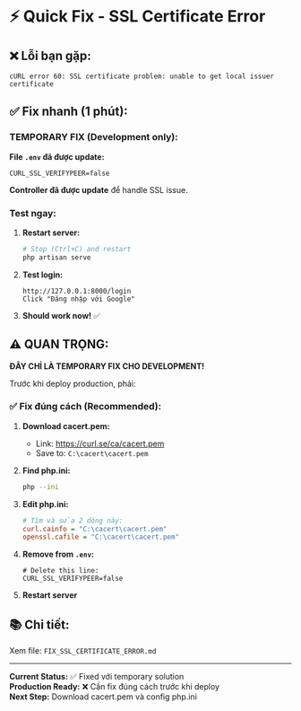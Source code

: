 # ⚡ Quick Fix - SSL Certificate Error

## ❌ Lỗi bạn gặp:
```
cURL error 60: SSL certificate problem: unable to get local issuer certificate
```

## ✅ Fix nhanh (1 phút):

### TEMPORARY FIX (Development only):

**File `.env` đã được update:**
```env
CURL_SSL_VERIFYPEER=false
```

**Controller đã được update** để handle SSL issue.

### Test ngay:

1. **Restart server:**
   ```bash
   # Stop (Ctrl+C) and restart
   php artisan serve
   ```

2. **Test login:**
   ```
   http://127.0.0.1:8000/login
   Click "Đăng nhập với Google"
   ```

3. **Should work now!** ✅

## ⚠️ QUAN TRỌNG:

**ĐÂY CHỈ LÀ TEMPORARY FIX CHO DEVELOPMENT!**

Trước khi deploy production, phải:

### ✅ Fix đúng cách (Recommended):

1. **Download cacert.pem:**
   - Link: https://curl.se/ca/cacert.pem
   - Save to: `C:\cacert\cacert.pem`

2. **Find php.ini:**
   ```bash
   php --ini
   ```

3. **Edit php.ini:**
   ```ini
   # Tìm và sửa 2 dòng này:
   curl.cainfo = "C:\cacert\cacert.pem"
   openssl.cafile = "C:\cacert\cacert.pem"
   ```

4. **Remove from `.env`:**
   ```env
   # Delete this line:
   CURL_SSL_VERIFYPEER=false
   ```

5. **Restart server**

## 📚 Chi tiết:

Xem file: `FIX_SSL_CERTIFICATE_ERROR.md`

---

**Current Status:** ✅ Fixed với temporary solution  
**Production Ready:** ❌ Cần fix đúng cách trước khi deploy  
**Next Step:** Download cacert.pem và config php.ini
